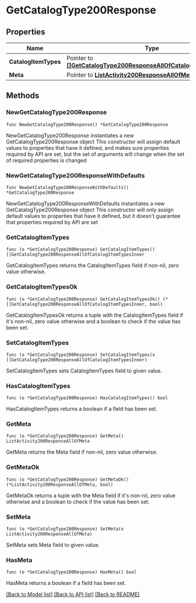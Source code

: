 # GetCatalogType200Response

## Properties

Name | Type | Description | Notes
------------ | ------------- | ------------- | -------------
**CatalogItemTypes** | Pointer to [**[]GetCatalogType200ResponseAllOfCatalogItemTypesInner**](GetCatalogType200ResponseAllOfCatalogItemTypesInner.md) |  | [optional] 
**Meta** | Pointer to [**ListActivity200ResponseAllOfMeta**](ListActivity200ResponseAllOfMeta.md) |  | [optional] 

## Methods

### NewGetCatalogType200Response

`func NewGetCatalogType200Response() *GetCatalogType200Response`

NewGetCatalogType200Response instantiates a new GetCatalogType200Response object
This constructor will assign default values to properties that have it defined,
and makes sure properties required by API are set, but the set of arguments
will change when the set of required properties is changed

### NewGetCatalogType200ResponseWithDefaults

`func NewGetCatalogType200ResponseWithDefaults() *GetCatalogType200Response`

NewGetCatalogType200ResponseWithDefaults instantiates a new GetCatalogType200Response object
This constructor will only assign default values to properties that have it defined,
but it doesn't guarantee that properties required by API are set

### GetCatalogItemTypes

`func (o *GetCatalogType200Response) GetCatalogItemTypes() []GetCatalogType200ResponseAllOfCatalogItemTypesInner`

GetCatalogItemTypes returns the CatalogItemTypes field if non-nil, zero value otherwise.

### GetCatalogItemTypesOk

`func (o *GetCatalogType200Response) GetCatalogItemTypesOk() (*[]GetCatalogType200ResponseAllOfCatalogItemTypesInner, bool)`

GetCatalogItemTypesOk returns a tuple with the CatalogItemTypes field if it's non-nil, zero value otherwise
and a boolean to check if the value has been set.

### SetCatalogItemTypes

`func (o *GetCatalogType200Response) SetCatalogItemTypes(v []GetCatalogType200ResponseAllOfCatalogItemTypesInner)`

SetCatalogItemTypes sets CatalogItemTypes field to given value.

### HasCatalogItemTypes

`func (o *GetCatalogType200Response) HasCatalogItemTypes() bool`

HasCatalogItemTypes returns a boolean if a field has been set.

### GetMeta

`func (o *GetCatalogType200Response) GetMeta() ListActivity200ResponseAllOfMeta`

GetMeta returns the Meta field if non-nil, zero value otherwise.

### GetMetaOk

`func (o *GetCatalogType200Response) GetMetaOk() (*ListActivity200ResponseAllOfMeta, bool)`

GetMetaOk returns a tuple with the Meta field if it's non-nil, zero value otherwise
and a boolean to check if the value has been set.

### SetMeta

`func (o *GetCatalogType200Response) SetMeta(v ListActivity200ResponseAllOfMeta)`

SetMeta sets Meta field to given value.

### HasMeta

`func (o *GetCatalogType200Response) HasMeta() bool`

HasMeta returns a boolean if a field has been set.


[[Back to Model list]](../README.md#documentation-for-models) [[Back to API list]](../README.md#documentation-for-api-endpoints) [[Back to README]](../README.md)



